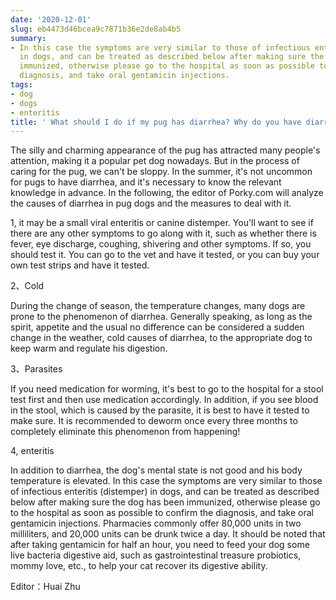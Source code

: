 ```yaml
---
date: '2020-12-01'
slug: eb4473d46bcea9c7871b36e2de8ab4b5
summary:
- In this case the symptoms are very similar to those of infectious enteritis (distemper)
  in dogs, and can be treated as described below after making sure the dog has been
  immunized, otherwise please go to the hospital as soon as possible to confirm the
  diagnosis, and take oral gentamicin injections.
tags:
- dog
- dogs
- enteritis
title: ' What should I do if my pug has diarrhea? Why do you have diarrhea? '
---
```


 The silly and charming appearance of the pug has attracted many people's attention, making it a popular pet dog nowadays. But in the process of caring for the pug, we can't be sloppy. In the summer, it's not uncommon for pugs to have diarrhea, and it's necessary to know the relevant knowledge in advance. In the following, the editor of Porky.com will analyze the causes of diarrhea in pug dogs and the measures to deal with it.

1, it may be a small viral enteritis or canine distemper. You'll want to see if there are any other symptoms to go along with it, such as whether there is fever, eye discharge, coughing, shivering and other symptoms. If so, you should test it. You can go to the vet and have it tested, or you can buy your own test strips and have it tested.

2、Cold

During the change of season, the temperature changes, many dogs are prone to the phenomenon of diarrhea. Generally speaking, as long as the spirit, appetite and the usual no difference can be considered a sudden change in the weather, cold causes of diarrhea, to the appropriate dog to keep warm and regulate his digestion.

3、Parasites

If you need medication for worming, it's best to go to the hospital for a stool test first and then use medication accordingly. In addition, if you see blood in the stool, which is caused by the parasite, it is best to have it tested to make sure. It is recommended to deworm once every three months to completely eliminate this phenomenon from happening!

4, enteritis

In addition to diarrhea, the dog's mental state is not good and his body temperature is elevated. In this case the symptoms are very similar to those of infectious enteritis (distemper) in dogs, and can be treated as described below after making sure the dog has been immunized, otherwise please go to the hospital as soon as possible to confirm the diagnosis, and take oral gentamicin injections. Pharmacies commonly offer 80,000 units in two milliliters, and 20,000 units can be drunk twice a day. It should be noted that after taking gentamicin for half an hour, you need to feed your dog some live bacteria digestive aid, such as gastrointestinal treasure probiotics, mommy love, etc., to help your cat recover its digestive ability.

Editor：Huai Zhu

 
        